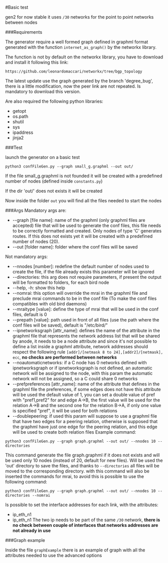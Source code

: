 #Basic test

gen2 for now stable it uses `/30` networks for the point to point networks between nodes 

###Requirements

The generator require a well formed graph defined in graphml format generated with the function `internet_as_graph()` by the networkx library.

The function is not by default on the networkx library, you have to download and install it following this link:

`https://github.com/leonardomaccari/networkx/tree/bgp_topology`

The latest update use the graph generated by the branch 'degree_bug', there is a little modification, now the peer link are not repeated.
Is mandatory to download this version.

Are also required the following python libraries:
* getopt
* os.path
* shutil
* sys
* ipaddress
* jinja2

###Test

launch the generator on a basic test

`python3 confFileGen.py --graph small_g.graphml --out out/`

If the file small_g.graphml is not founded it will be created with a predefined number of nodes (defined inside `constants.py`)

If the dir 'out/' does not exists it will be created

Now inside the folder `out` you will find all the files needed to start the nodes

###Args
Mandatory args are: 
* --graph [file name]: name of the graphml (only graphml files are accepted) file that will be used to generate the conf files, this file needs to be correctly formatted and created. Only nodes of type 'C' generates routes. If this does not exists yet it will be created with a predefined number of nodes (20).
* --out [folder name]: folder where the conf files will be saved

Not mandatory args:
* --nnodes [number]: redefine the default number of nodes used to create the file, if the file already exists this parameter will be ignored
* --directories: this arg does not require parameters, if present the output will be formatted to folders, for each bird node
* --help, -h: show this help
* --nomrai: this option will override the mrai in the graphml file and preclude mrai commands to be in the conf file (To make the conf files compatibles with old bird daemons)
* --mraitype [value]: define the type of mrai that will be used in the conf files, default is 0
* --prepath [value]: path used in front of all files (use the path where the conf files will be saved), default is "/etc/bird/"
* --ipnetworksgraph [attr_name]: defines the name of the attribute in the graphml file that represents the network address list that will be shared by anode, it needs to be a node attribute and since it's not possible to define a list inside a graphml attribute, network addresses should respect the following rule `[addr]/[netmask 8 to 24],[addr2]/[netmask], ecc`, **no checks are performed between networks**
* --noautomaticnetworks: if a C node has 0 networks defined with ipnetworksgraph or if ipnetworksgraph is not defined, an automatic network will be assigned to the node, with this param the automatic network will not be assigned, so a C could share 0 networks
* --prefpreferences [attr_name]: name of the attribute that defines in the graphml file the preferences, if some edges does not have this attribute will be used the default value of 1, you can set a double value of pref with "pref1,pref2" for and edge A->B, the first value will be used for the relation A->B and the second one for the relation B->A, if only one value is specified "pref", it will be used for both relations
* --doublepeering: if used this param will suppose to use a graphml file that have two edges for a peering relation, otherwise is supposed that the graphml have just one edge for the peering relation, and this edge will be used to create both relation files
Example command:

`python3 confFileGen.py --graph graph.graphml --out out/ --nnodes 10 --directories`

This command generate the file graph.graphml if it does not exists and will be used only 10 nodes (instead of 20, default for new files).
Will be used the 'out' directory to save the files, and thanks to `--directories` all files will be moved to the corresponding directory. 
with this command will also be inserted the commands for mrai, to avoid this is possible to use the following command:

`python3 confFileGen.py --graph graph.graphml --out out/ --nnodes 10 --directories --nomrai`

Is possible to set the interface addresses for each link, with the attributes:
* ip_eth_n1
* ip_eth_n1
The two ip needs to be part of the same `/30` network, **there is no check between couple of interfaces that networks addresses are not already in use**  

###Graph example

Inside the file `graphExample` there is an example of graph with all the attributes needed to use the advanced options